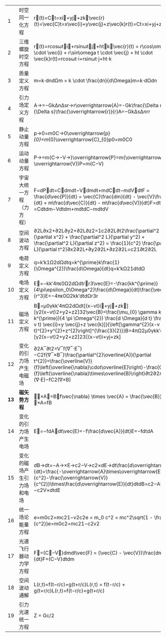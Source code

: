 |        |               |                                                                                                                                                                                                                                                                                                            |
| ------ | ------------- | ---------------------------------------------------------------------------------------------------------------------------------------------------------------------------------------------------------------------------------------------------------------------------------------------------------- |
| 1      | 时空同一化方程       | r⃗(t)=C⃗t=xi⃗+yj⃗+zk⃗\vec{r}(t)=\vec{C}t=x\vec{i}+y\vec{j}+z\vec{k}r(t)=Ct=xi+yj​+zk                                                                                                                                                                                                                       |
| 2      | 三维螺旋时空方程      | r⃗(t)=rcos⁡ωt⋅i⃗+rsin⁡ωt⋅j⃗+ht⋅k⃗\vec{r}(t) = r\cos\omega t \cdot \vec{i} + r\sin\omega t \cdot \vec{j} + ht \cdot \vec{k}r(t)=rcosωt⋅i+rsinωt⋅j​+ht⋅k                                                                                                                                                     |
| 3      | 质量定义方程        | m=k⋅dndΩm = k \cdot \frac{dn}{d\Omega}m=k⋅dΩdn​                                                                                                                                                                                                                                                            |
| 4      | 引力场定义方程       | A→=−GkΔnΔsr→r\overrightarrow{A}=-Gk\frac{\Delta n}{\Delta s}\frac{\overrightarrow{r}}{r}A=−GkΔsΔn​rr​                                                                                                                                                                                                      |
| 5      | 静止动量方程        | p→0=m0C→0\overrightarrow{p}_{0}=m_{0}\overrightarrow{C}_{0}p​0​=m0​C0​                                                                                                                                                                                                                                     |
| 6      | 运动动量方程        | P→=m(C→−V→)\overrightarrow{P}=m(\overrightarrow{C}-\overrightarrow{V})P=m(C−V)                                                                                                                                                                                                                             |
| 7      | 宇宙大统一方程（力方程）  | F=dP⃗dt=C⃗dmdt−V⃗dmdt+mdC⃗dt−mdV⃗dtF = \frac{d\vec{P}}{dt} = \vec{C}\frac{dm}{dt} - \vec{V}\frac{dm}{dt} + m\frac{d\vec{C}}{dt} - m\frac{d\vec{V}}{dt}F=dtdP​=Cdtdm​−Vdtdm​+mdtdC​−mdtdV​                                                                                                                  |
| 8      | 空间波动方程        | ∂2L∂x2+∂2L∂y2+∂2L∂z2=1c2∂2L∂t2\frac{\partial^2 L}{\partial x^2} + \frac{\partial^2 L}{\partial y^2} + \frac{\partial^2 L}{\partial z^2} = \frac{1}{c^2} \frac{\partial^2 L}{\partial t^2}∂x2∂2L​+∂y2∂2L​+∂z2∂2L​=c21​∂t2∂2L​                                                                               |
| 9      | 电荷定义方程        | q=k′k1Ω2dΩdtq=k^{\prime}k\frac{1}{\Omega^{2}}\frac{d\Omega}{dt}q=k′kΩ21​dtdΩ​                                                                                                                                                                                                                              |
| 10     | 电场定义方程        | E⃗=−kk′4πϵ0Ω2dΩdtr⃗r3\vec{E}=-\frac{kk^{\prime}}{4\pi\epsilon_0\Omega^2}\frac{d\Omega}{dt}\frac{\vec{r}}{r^3}E=−4πϵ0​Ω2kk′​dtdΩ​r3r​                                                                                                                                                                       |
| 11     | 磁场定义方程        | B⃗=μ0γkk′4πΩ2dΩdt[(x−vt)i⃗+yj⃗+zk⃗][γ2(x−vt)2+y2+z2]32\vec{B}=\frac{\mu_{0} \gamma k k^{\prime}}{4 \pi \Omega^{2}} \frac{d \Omega}{d t} \frac{[(x-v t) \vec{i}+y \vec{j}+z \vec{k}]}{\left[\gamma^{2}(x-v t)^{2}+y^{2}+z^{2}\right]^{\frac{3}{2}}}B=4πΩ2μ0​γkk′​dtdΩ​[γ2(x−vt)2+y2+z2]23​[(x−vt)i+yj​+zk]​ |
| 12     | 变化的引力场产生电磁场   | ∂2A‾∂t2=V‾f(∇‾⋅E‾)−C2f(∇‾×B‾)\frac{\partial^{2}\overline{A}}{\partial t^{2}}=\frac{\overline{V}}{f}\left(\overline{\nabla}\cdot\overline{E}\right)-\frac{C^{2}}{f}\left(\overline{\nabla}\times\overline{B}\right)∂t2∂2A​=fV​(∇⋅E)−fC2​(∇×B)                                                               |
| **13** | **磁矢势方程**     | ∇⃗×A⃗=B⃗f\vec{\nabla} \times \vec{A} = \frac{\vec{B}}{f}∇×A=fB​                                                                                                                                                                                                                                            |
| 14     | 变化的引力场产生电场    | E⃗=−fdA⃗dt\vec{E}=-f\frac{d\vec{A}}{dt}E=−fdtdA​                                                                                                                                                                                                                                                           |
| 15     | 变化的磁场产生引力场和电场 | dB→dt=−A→×E→c2−V→c2×dE→dt\frac{d\overrightarrow{B}}{dt}=\frac{-\overrightarrow{A}\times\overrightarrow{E}}{c^2}-\frac{\overrightarrow{V}}{c^{2}}\times\frac{d\overrightarrow{E}}{dt}dtdB​=c2−A×E​−c2V​×dtdE​                                                                                               |
| 16     | 统一场论能量方程      | e=m0c2=mc21−v2c2e = m_0 c^2 = mc^2\sqrt{1 - \frac{v^2}{c^2}}e=m0​c2=mc21−c2v2​​                                                                                                                                                                                                                            |
| 17     | 光速飞行器动力学方程    | F⃗=(C⃗−V⃗)dmdt\vec{F} = (\vec{C} - \vec{V})\frac{dm}{dt}F=(C−V)dtdm​                                                                                                                                                                                                                                       |
| 18     | 空间波动通解        | L(r,t)=f(t−r/c)+g(t+r/c)L(r,t) = f(t-r/c) + g(t+r/c)L(r,t)=f(t−r/c)+g(t+r/c)                                                                                                                                                                                                                               |
| 19     | 引力光速统一方程      | Z = Gc/2                                                                                                                                                                                                                                                                                                   |